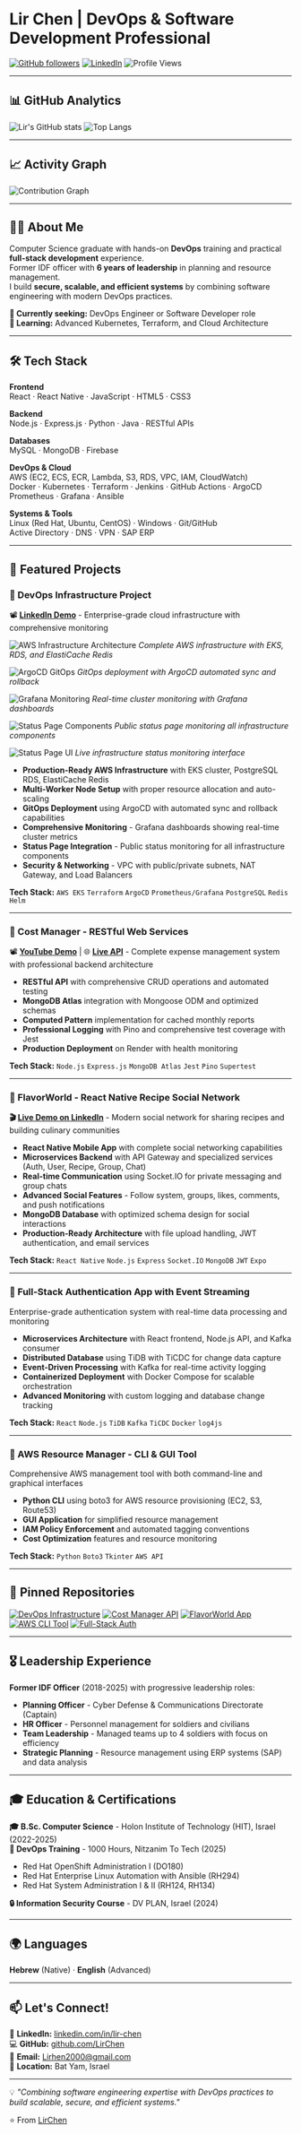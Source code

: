 # Lir Chen | DevOps & Software Development Professional

[![GitHub followers](https://img.shields.io/github/followers/LirChen?label=Followers&style=social)](https://github.com/LirChen)
[![LinkedIn](https://img.shields.io/badge/LinkedIn-Connect-blue)](https://linkedin.com/in/lir-chen)
![Profile Views](https://komarev.com/ghpvc/?username=LirChen&color=brightgreen)

---

## 📊 GitHub Analytics

![Lir's GitHub stats](https://github-readme-stats.vercel.app/api?username=LirChen&show_icons=true&theme=tokyonight)
![Top Langs](https://github-readme-stats.vercel.app/api/top-langs/?username=LirChen&layout=compact&theme=tokyonight)

---

## 📈 Activity Graph

![Contribution Graph](https://github-readme-activity-graph.vercel.app/graph?username=LirChen&theme=tokyo-night)

---

## 👨‍💻 About Me

Computer Science graduate with hands-on **DevOps** training and practical **full-stack development** experience.  
Former IDF officer with **6 years of leadership** in planning and resource management.  
I build **secure, scalable, and efficient systems** by combining software engineering with modern DevOps practices.

**🎯 Currently seeking:** DevOps Engineer or Software Developer role  
**🌱 Learning:** Advanced Kubernetes, Terraform, and Cloud Architecture

---

## 🛠️ Tech Stack

**Frontend**  
React · React Native · JavaScript · HTML5 · CSS3

**Backend**  
Node.js · Express.js · Python · Java · RESTful APIs

**Databases**  
MySQL · MongoDB · Firebase

**DevOps & Cloud**  
AWS (EC2, ECS, ECR, Lambda, S3, RDS, VPC, IAM, CloudWatch)  
Docker · Kubernetes · Terraform · Jenkins · GitHub Actions · ArgoCD  
Prometheus · Grafana · Ansible

**Systems & Tools**  
Linux (Red Hat, Ubuntu, CentOS) · Windows · Git/GitHub  
Active Directory · DNS · VPN · SAP ERP

---

## 🚀 Featured Projects

### 🔹 DevOps Infrastructure Project
📽️ **[LinkedIn Demo](https://lnkd.in/p/gEsx_zqx)** - Enterprise-grade cloud infrastructure with comprehensive monitoring

![AWS Infrastructure Architecture](./images/finalprojectDevOps.drawio%20(1).drawio%20(1).png)
*Complete AWS infrastructure with EKS, RDS, and ElastiCache Redis*

![ArgoCD GitOps](./images/argocd.png)
*GitOps deployment with ArgoCD automated sync and rollback*

![Grafana Monitoring](./images/grafana.png)
*Real-time cluster monitoring with Grafana dashboards*

![Status Page Components](./images/statuspage-components.png)
*Public status page monitoring all infrastructure components*

![Status Page UI](./images/statuspage-ui.png)
*Live infrastructure status monitoring interface*

- **Production-Ready AWS Infrastructure** with EKS cluster, PostgreSQL RDS, ElastiCache Redis
- **Multi-Worker Node Setup** with proper resource allocation and auto-scaling
- **GitOps Deployment** using ArgoCD with automated sync and rollback capabilities
- **Comprehensive Monitoring** - Grafana dashboards showing real-time cluster metrics
- **Status Page Integration** - Public status monitoring for all infrastructure components
- **Security & Networking** - VPC with public/private subnets, NAT Gateway, and Load Balancers

**Tech Stack:** `AWS EKS` `Terraform` `ArgoCD` `Prometheus/Grafana` `PostgreSQL` `Redis` `Helm`

---

### 🔹 Cost Manager - RESTful Web Services
📽️ **[YouTube Demo](https://www.youtube.com/watch?v=QDyM50J_zkc)** | 🌐 **[Live API](https://final-project-server-side-h0n0.onrender.com)** - Complete expense management system with professional backend architecture
- **RESTful API** with comprehensive CRUD operations and automated testing
- **MongoDB Atlas** integration with Mongoose ODM and optimized schemas
- **Computed Pattern** implementation for cached monthly reports
- **Professional Logging** with Pino and comprehensive test coverage with Jest
- **Production Deployment** on Render with health monitoring

**Tech Stack:** `Node.js` `Express.js` `MongoDB Atlas` `Jest` `Pino` `Supertest`

---

### 🔹 FlavorWorld - React Native Recipe Social Network
**🎬 [Live Demo on LinkedIn](https://lnkd.in/p/gd4WFsUQ)** - Modern social network for sharing recipes and building culinary communities
- **React Native Mobile App** with complete social networking capabilities
- **Microservices Backend** with API Gateway and specialized services (Auth, User, Recipe, Group, Chat)
- **Real-time Communication** using Socket.IO for private messaging and group chats
- **Advanced Social Features** - Follow system, groups, likes, comments, and push notifications
- **MongoDB Database** with optimized schema design for social interactions
- **Production-Ready Architecture** with file upload handling, JWT authentication, and email services

**Tech Stack:** `React Native` `Node.js` `Express` `Socket.IO` `MongoDB` `JWT` `Expo`

---

### 🔹 Full-Stack Authentication App with Event Streaming
Enterprise-grade authentication system with real-time data processing and monitoring
- **Microservices Architecture** with React frontend, Node.js API, and Kafka consumer
- **Distributed Database** using TiDB with TiCDC for change data capture
- **Event-Driven Processing** with Kafka for real-time activity logging
- **Containerized Deployment** with Docker Compose for scalable orchestration
- **Advanced Monitoring** with custom logging and database change tracking

**Tech Stack:** `React` `Node.js` `TiDB` `Kafka` `TiCDC` `Docker` `log4js`

---

### 🔹 AWS Resource Manager - CLI & GUI Tool
Comprehensive AWS management tool with both command-line and graphical interfaces
- **Python CLI** using boto3 for AWS resource provisioning (EC2, S3, Route53)
- **GUI Application** for simplified resource management
- **IAM Policy Enforcement** and automated tagging conventions
- **Cost Optimization** features and resource monitoring

**Tech Stack:** `Python` `Boto3` `Tkinter` `AWS API`

---

## 📌 Pinned Repositories

[![DevOps Infrastructure](https://github-readme-stats.vercel.app/api/pin/?username=LirChen&repo=DevOps_Infrastructure_Project&theme=tokyonight)](https://github.com/LirChen/DevOps_Infrastructure_Project)
[![Cost Manager API](https://github-readme-stats.vercel.app/api/pin/?username=LirChen&repo=Node.js_RESTful_API&theme=tokyonight)](https://github.com/LirChen/Node.js_RESTful_API)
[![FlavorWorld App](https://github-readme-stats.vercel.app/api/pin/?username=LirChen&repo=Flavor_World_Final_Project&theme=tokyonight)](https://github.com/LirChen/Flavor_World_Final_Project)
[![AWS CLI Tool](https://github-readme-stats.vercel.app/api/pin/?username=LirChen&repo=AWS_Resource_manager_cli_and_ui&theme=tokyonight)](https://github.com/LirChen/AWS_Resource_manager_cli_and_ui)
[![Full-Stack Auth](https://github-readme-stats.vercel.app/api/pin/?username=LirChen&repo=fullstack_auth_app&theme=tokyonight)](https://github.com/LirChen/fullstack_auth_app)

---

## 🎖️ Leadership Experience

**Former IDF Officer** (2018-2025) with progressive leadership roles:
- **Planning Officer** - Cyber Defense & Communications Directorate (Captain)
- **HR Officer** - Personnel management for soldiers and civilians  
- **Team Leadership** - Managed teams up to 4 soldiers with focus on efficiency
- **Strategic Planning** - Resource management using ERP systems (SAP) and data analysis

---

## 🎓 Education & Certifications

**🎓 B.Sc. Computer Science** - Holon Institute of Technology (HIT), Israel (2022-2025)  
**🔧 DevOps Training** - 1000 Hours, Nitzanim To Tech (2025)  
- Red Hat OpenShift Administration I (DO180)
- Red Hat Enterprise Linux Automation with Ansible (RH294)  
- Red Hat System Administration I & II (RH124, RH134)

**🔒 Information Security Course** - DV PLAN, Israel (2024)

---

## 🌍 Languages

**Hebrew** (Native) · **English** (Advanced)

---

## 📫 Let's Connect!

💼 **LinkedIn:** [linkedin.com/in/lir-chen](https://linkedin.com/in/lir-chen)  
💻 **GitHub:** [github.com/LirChen](https://github.com/LirChen)  
📧 **Email:** Lirhen2000@gmail.com  
📍 **Location:** Bat Yam, Israel

---

💡 *"Combining software engineering expertise with DevOps practices to build scalable, secure, and efficient systems."*

⭐ From [LirChen](https://github.com/LirChen)
